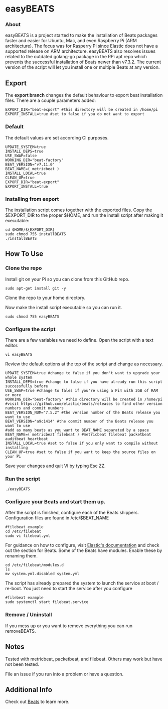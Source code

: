 # easyBEATS


### About

easyBEATS is a project started to make the installation of Beats packages faster and easier for Ubuntu, Mac, and even Raspberry Pi (ARM architecture). The focus was for Rasperry Pi since Elastic does not have a supported release on ARM architecture.  easyBEATS also resolves issues related to the outdated golang-go package in the RPi apt repo which prevents the successful installation of Beats newer than v7.3.2.  The current version of the script will let you install one or multiple Beats at any version.

## Export

The **export branch** changes the default behaviour to export beat installation files. There are a couple parameters added:

```
EXPORT_DIR="beat-export" #this directory will be created in /home/pi
EXPORT_INSTALL=true #set to false if you do not want to export
```

### Default

The default values are set according CI purposes.

```
UPDATE_SYSTEM=true
INSTALL_DEPS=true
USE_SWAP=false
WORKING_DIR="beat-factory"
BEAT_VERSION="v7.11.0"
BEAT_NAME=( metricbeat )
INSTALL_LOCAL=true
CLEAN_UP=true
EXPORT_DIR="beat-export"
EXPORT_INSTALL=true
```

### Installing from export

The installation script comes together with the exported files. Copy the $EXPORT_DIR to the proper $HOME, and run the install script after making it executable:

```
cd $HOME/${EXPORT_DIR}
sudo chmod 755 installBEATS
./installBEATS

```

## How To Use

### Clone the repo

Install git on your Pi so you can clone from this GitHub repo.

```
sudo apt-get install git -y
```

Clone the repo to your home directory.


Now make the install script executable so you can run it.

```
sudo chmod 755 easyBEATS
```

### Configure the script
There are a few variables we need to define.  Open the script with a text editor.

```
vi easyBEATS
```

Review the default options at the top of the script and change as necessary.

```
UPDATE_SYSTEM=true #change to false if you don't want to upgrade your whole system
INSTALL_DEPS=true #change to false if you have already run this script successfully before
USE_SWAP=true #change to fales if you're using a Pi4 with 2GB of RAM or more
WORKING_DIR="beat-factory" #this directory will be created in /home/pi
#visit https://github.com/elastic/beats/releases to find other version numbers and commit numbers
BEAT_VERSION_NUM="7.5.2" #the version number of the Beats release you want to use
BEAT_VERSION="a9c1414" #the commit number of the Beats release you want to use
#add as many beats as you want to BEAT_NAME separated by a space
BEAT_NAME=( metricbeat filebeat ) #metricbeat filebeat packetbeat auditbeat heartbeat
INSTALL_LOCAL=true #set to false if you only want to compile without installing
CLEAN_UP=true #set to false if you want to keep the source files on your Pi
```

Save your changes and quit VI by typing Esc ZZ.

### Run the script

```
./easyBEATS
```

### Configure your Beats and start them up.

After the script is finished, configure each of the Beats shippers.  Configuration files are found in /etc/$BEAT_NAME

```
#filebeat example
cd /etc/filebeat
sudo vi filebeat.yml
```

For guidance on how to configure, visit [Elastic's documentation](https://www.elastic.co/guide/) and check out the section for Beats.  Some of the Beats have modules.  Enable these by renaming them.

```
cd /etc/filebeat/modules.d
ls
mv system.yml.disabled system.yml
```

The script has already prepared the system to launch the service at boot / re-boot.  You just need to start the service after you configure

```
#filebeat example
sudo systemctl start filebeat.service
```

### Remove / Uninstall

If you mess up or you want to remove everything you can run removeBEATS.


## Notes
Tested with metricbeat, packetbeat, and filebeat.  Others may work but have not been tested.  

File an issue if you run into a problem or have a question.



## Additional Info

Check out [Beats](https://www.elastic.co/products/beats) to learn more.

